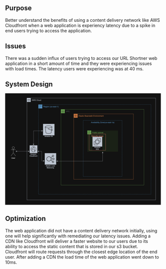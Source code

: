 
## Purpose
Better understand the benefits of using a content delivery network like AWS Cloudfront when a web application is experiency latency due to a spike in end users trying to access the application.

## Issues
There was a sudden influx of users trying to access our URL Shortner web application in a short amount of time and they were experiencing issues with load times. The latency users were experiencing was at 40 ms.

## System Design
![AWS](screenshots/Screenshot%202023-09-29%20at%203.49.15%20PM.png)

## Optimization
The web application did not have a content delivery network initially, using one will help significantly with remediating our latency issues. Adding a CDN like Cloudfront will deliver a faster website to our users due to its ability to access the static content that is stored in our s3 bucket. Cloudfront will route requests through the closest edge location of the end user. After adding a CDN the load time of the web application went down to 10ms.